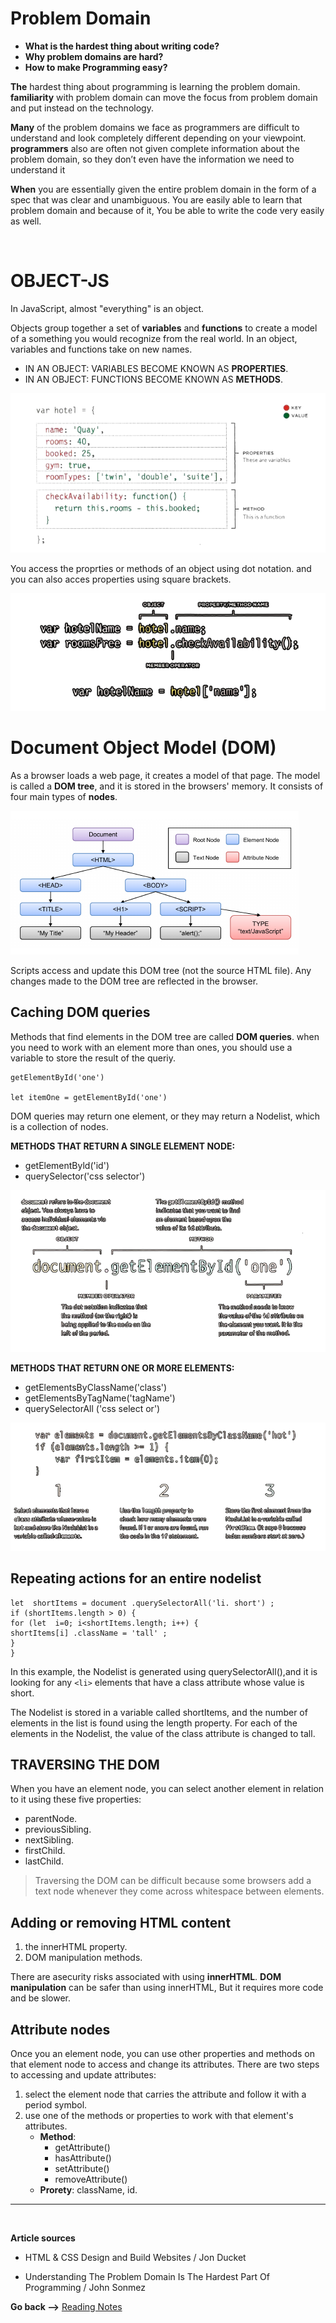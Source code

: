 # Problem Domain

* **What is the hardest thing about writing code?**
* **Why problem domains are hard?**
* **How to make Programming easy?**

**The** hardest thing about programming is learning the problem domain. **familiarity** with problem domain can move the focus from problem domain and put instead on the technology.

**Many** of the problem domains we face as programmers are difficult to understand and look completely different depending on your viewpoint. **programmers** also are often not given complete information about the problem domain, so they don’t even have the information we need to understand it

**When** you are essentially given the entire problem domain in the form of a spec that was clear and unambiguous.  You are easily able to learn that problem domain and because of it, You be able to write the code very easily as well.


<br>

# OBJECT-JS

In JavaScript, almost "everything" is an object.

Objects group together a set of **variables** and **functions** to create a model of a something you would recognize from the real world. In an object,
variables and functions take on new names.

* IN AN OBJECT: VARIABLES BECOME KNOWN AS **PROPERTIES**.
* IN AN OBJECT: FUNCTIONS BECOME KNOWN AS **METHODS**.

![object](../img/object.PNG)

You access the proprties or methods of an object using dot notation. and you can also acces properties using square brackets.

![callOb](../img/objectCall.PNG)

# Document Object Model (DOM)

As a browser loads a web page, it creates a model of that page.
The model is called a **DOM tree**, and it is stored in the browsers' memory.
It consists of four main types of **nodes**. 

![domTree](../img/DOM-Tree.png)

Scripts access and update this DOM tree (not the source HTML file).
Any changes made to the DOM tree are reflected in the browser.

## Caching DOM queries

Methods that find elements in the DOM tree are called **DOM queries**. when you need to work with an element more than ones, you should use a variable to store the result of the queriy.

```
getElementById('one')

let itemOne = getElementById('one')
```
DOM queries may return one element, or they may return a Nodelist, which is a collection of nodes.

**METHODS THAT RETURN A SINGLE ELEMENT NODE:**
- getElementByld('id')
- querySelector('css selector')

![single](../img/select1.PNG)

**METHODS THAT RETURN ONE OR MORE ELEMENTS:**

- getElementsByClassName('class')
- getElementsByTagName('tagName') 
- querySelectorAll ('css select or')

![mult](../img/select2.PNG)

## Repeating actions for an entire nodelist

```
let  shortItems = document .querySelectorAll('li. short') ;
if (shortItems.length > 0) { 
for (let  i=0; i<shortItems.length; i++) {
shortItems[i] .className = 'tall' ;
}
}
```
In this example, the Nodelist is generated using querySelectorAll(),and it is looking for any `<li>` elements that have a class attribute whose value is short.

 The Nodelist is stored in a variable called shortItems, and the number of elements in the list is found using the length property. For each of the elements in the Nodelist, the value of the class attribute is changed to tall.

 ## TRAVERSING THE DOM

 When you have an element node, you can select another element in relation to it using these five properties:

* parentNode.
* previousSibling.
* nextSibling.
* firstChild.
* lastChild.

> Traversing the DOM can be difficult because some browsers add a text node whenever they come across whitespace between elements. 

## Adding or removing HTML content

1. the innerHTML property.
2. DOM manipulation methods.

There are asecurity risks associated with using **innerHTML**.
**DOM manipulation** can be safer than using innerHTML, But it requires more code and be slower.

## Attribute nodes

Once you an element node, you can use other properties and methods on that element node to access and change its attributes.
There are two steps to accessing and update attributes:
1. select the element node that carries the attribute and follow it with a period symbol.
2. use one of the methods or properties to work with that element's attributes.
    * **Method**:
        * getAttribute()
        * hasAttribute()
        * setAttribute()
        * removeAttribute()
    * **Prorety**: className, id.

<hr>
<br>

**Article sources**

* HTML & CSS Design and Build Websites / Jon Ducket

* Understanding The Problem Domain Is The Hardest Part Of Programming /  John Sonmez

**Go back -->** [Reading Notes](https://aseel-dweedar.github.io/reading-notes/)
